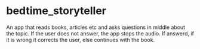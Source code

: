 # bedtime_storyteller
An app that reads books, articles etc and asks questions in middle about the topic.
If the user does not answer, the app stops the audio.
If answerd, if it is wrong it corrects the user, else continues with the book.
